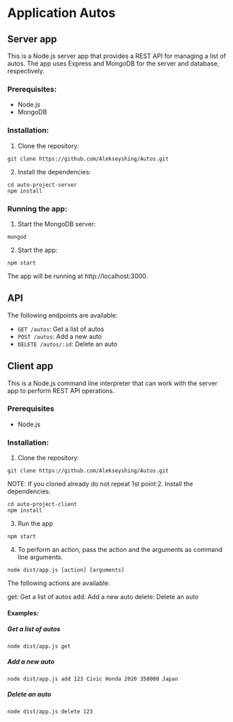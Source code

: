 # Application Autos

## Server app

This is a Node.js server app that provides a REST API for managing a list of autos. The app uses Express and MongoDB for the server and database, respectively.

### Prerequisites:
* Node.js
* MongoDB

### Installation:

1. Clone the repository:
```
git clone https://github.com/Alekseyshing/Autos.git
```
2. Install the dependencies:
```
cd auto-project-server
npm install
```

### Running the app:
1. Start the MongoDB server:
```
mongod
```
2. Start the app:
```
npm start
```

The app will be running at http://localhost:3000.

## API

The following endpoints are available:
* `GET /autos`: Get a list of autos
* `POST /autos`: Add a new auto
* `DELETE /autos/:id`: Delete an auto

## Client app 

This is a Node.js command line interpreter that can work with the server app to perform REST API operations.

### Prerequisites
* Node.js

### Installation: 
1. Clone the repository:
```
git clone https://github.com/Alekseyshing/Autos.git
```
NOTE: If you cloned already do not repeat 1st point 
2. Install the dependencies:
```
cd auto-project-client
npm install
```
3. Run the app 
```
npm start
```
4. To perform an action, pass the action and the arguments as command line arguments.
```
node dist/app.js [action] [arguments]
```
The following actions are available:

get: Get a list of autos
add: Add a new auto
delete: Delete an auto

#### Examples:
##### Get a list of autos
```
node dist/app.js get
```

##### Add a new auto
```
node dist/app.js add 123 Civic Honda 2020 350000 Japan
```

##### Delete an auto
```
node dist/app.js delete 123
```